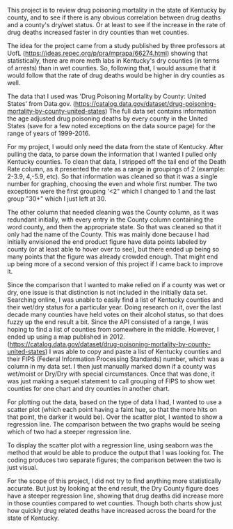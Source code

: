This project is to review drug poisoning mortality in the state of Kentucky 
by county, and to see if there is any obvious correlation between drug deaths 
and a county's dry/wet status. Or at least to see if the increase in the rate of
drug deaths increased faster in dry counties than wet counties. 

The idea for the project came from a study published by three professors at UofL
(https://ideas.repec.org/p/pra/mprapa/66274.html) showing that statistically, 
there are more meth labs in Kentucky's dry counties (in terms of arrests) than in 
wet counties. So, following that, I would assume that it would follow that the 
rate of drug deaths would be higher in dry counties as well.

The data that I used was 'Drug Poisoning Mortality by County: United States' from 
Data.gov. 
(https://catalog.data.gov/dataset/drug-poisoning-mortality-by-county-united-states)
The full data set contains information the age adjusted drug poisoning 
deaths by every county in the United States (save for a few noted exceptions on the 
data source page) for the range of years of 1999-2016.

For my project, I would only need the data from the state of Kentucky. After 
pulling the data, to parse down the information that I wanted I pulled only 
Kentucky counties. To clean that data, I stripped off the tail end of the Death 
Rate column, as it presented the rate as a range in groupings of 2 (example: 2-3.9,
4,-5.9, etc). So that information was cleaned so that it was a single number for
graphing, choosing the even and whole first number. The two exceptions were the 
first grouping '<2" which I changed to 1 and the last group "30+" which I just left
at 30. 

The other column that needed cleaning was the County column, as it was 
redundant initially, with every entry in the County column containing the word 
county, and then the appropriate state. So that was cleaned so that it only had the
name of the County. This was mainly done because I had initially envisioned the end
product figure have data points labeled by county (or at least able to hover over 
to see), but there ended up being so many points that the figure was already 
crowded enough. That might end up being more of a second version of this project
if I came back to improve it.

Since the comparison that I wanted to make relied on if a county was wet or dry, 
one issue is that distinction is not included in the initially data set. Searching 
online, I was unable to easily find a list of Kentucky counties and their wet/dry
status for a particular year. Doing research on it, over the last decade many 
counties have held votes on their alcohol status, so that does fuzzy up the end 
result a bit. Since the API consisted of a range, I was hoping to find a list of 
counties from somewhere in the middle. However, I ended up using a map published 
in 2012.
(https://catalog.data.gov/dataset/drug-poisoning-mortality-by-county-united-states)
I was able to copy and paste a list of Kentucky counties and their FIPS (Federal
Information Processing Standards) number, which was a column in my data set. I then
just manually marked down if a county was wet/moist or Dry/Dry with special 
circumstances. Once that was done, it was just making a sequel statement to call 
grouping of FIPS to show wet counties for one chart and dry counties in another 
chart.

For plotting out the data, based on the type of data I had, I wanted to use a 
scatter plot (which each point having a faint hue, so that the more hits on that 
point, the darker it would be). Over the scatter plot, I wanted to show a 
regression line. The comparison between the two graphs would be seeing which of 
two had a steeper regression line. 

To display the scatter plot with a regression line, using seaborn was the method
that would be able to produce the output that I was looking for. The coding 
produces two separate figures; the comparison between the two is just visual.


For the scope of this project, I did not try to find anything more statistically 
accurate. But just by looking at the end result, the Dry County figure does have 
a steeper regression line, showing that drug deaths did increase more in those 
counties compared to wet counties. Though both charts show just how quickly drug 
related deaths have increased across the board for the state of Kentucky.
